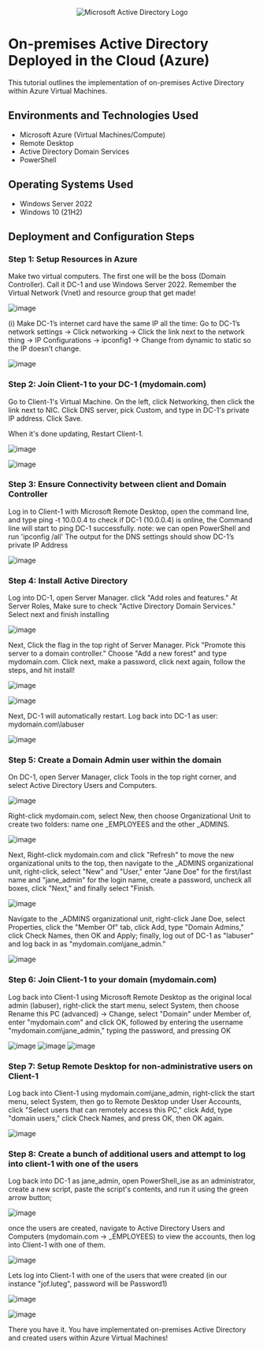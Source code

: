 <p align="center">
<img src="https://i.imgur.com/pU5A58S.png" alt="Microsoft Active Directory Logo"/>
</p>

<h1>On-premises Active Directory Deployed in the Cloud (Azure)</h1>
This tutorial outlines the implementation of on-premises Active Directory within Azure Virtual Machines.<br />


<h2>Environments and Technologies Used</h2>

- Microsoft Azure (Virtual Machines/Compute)
- Remote Desktop
- Active Directory Domain Services
- PowerShell

<h2>Operating Systems Used </h2>

- Windows Server 2022
- Windows 10 (21H2)


<h2>Deployment and Configuration Steps</h2>

<h3>Step 1: Setup Resources in Azure</h3>

Make two virtual computers. The first one will be the boss (Domain Controller). Call it DC-1 and use Windows Server 2022. Remember the Virtual Network (Vnet) and resource group that get made!

![image](https://github.com/user-attachments/assets/5e49fc64-e774-4cbc-9336-5802f2ae9edb)

(i) Make DC-1’s internet card have the same IP all the time:
Go to DC-1’s network settings → Click networking → Click the link next to the network thing → IP Configurations → ipconfig1 → Change from dynamic to static so the IP doesn’t change.

![image](https://github.com/user-attachments/assets/41d8f494-3bf6-4007-a2ca-79cf6e23529c)


<h3>Step 2: Join Client-1 to your DC-1 (mydomain.com)</h3>

Go to Client-1's Virtual Machine. On the left, click Networking, then click the link next to NIC. Click DNS server, pick Custom, and type in DC-1's private IP address. Click Save.

When it's done updating,  Restart Client-1.

![image](https://github.com/user-attachments/assets/b8694e3e-2c24-4b29-8f61-eda93bdc0fe7)


![image](https://github.com/user-attachments/assets/19f4274a-6f43-44c5-8e73-b7fe0a784357)

<h3>Step 3: Ensure Connectivity between client and Domain Controller</h3>

Log in to Client-1 with Microsoft Remote Desktop, open the command line, and type ping -t 10.0.0.4 to check if DC-1 (10.0.0.4) is online, the Command line will start to ping DC-1 successfully.
note: we can open PowerShell and run 'ipconfig /all' The output for the DNS settings should show DC-1’s private IP Address
 
![image](https://github.com/user-attachments/assets/a281c01a-d467-4eec-b897-080e2d48817f)

<h3>Step 4: Install Active Directory</h3>

Log into DC-1, open Server Manager. click "Add roles and features." At Server Roles, Make sure to check "Active Directory Domain Services." Select next and finish installing

![image](https://github.com/user-attachments/assets/4f139380-e5a5-45ae-bc6a-f0c172cad819)

Next, Click the flag in the top right of Server Manager. Pick "Promote this server to a domain controller." Choose "Add a new forest" and type mydomain.com. Click next, make a password, click next again, follow the steps, and hit install!

![image](https://github.com/user-attachments/assets/7d718eba-5312-42ae-b4fb-cacbeaa81a75)


![image](https://github.com/user-attachments/assets/48f601b8-9129-45de-a6a7-02ef3896f5ea)

Next, DC-1 will automatically restart. Log back into DC-1 as user: mydomain.com\labuser


![image](https://github.com/user-attachments/assets/f5ebd2fc-d5c9-4be5-9fba-6b60b55ef691)


<h3>Step 5: Create a Domain Admin user within the domain</h3>

On DC-1, open Server Manager, click Tools in the top right corner, and select Active Directory Users and Computers.

![image](https://github.com/user-attachments/assets/b6dd47ce-7f8e-4f43-be03-162f0db292e6)


Right-click mydomain.com, select New, then choose Organizational Unit to create two folders: name one _EMPLOYEES and the other _ADMINS.


![image](https://github.com/user-attachments/assets/e47010e2-c561-4153-a971-c35fb91339da)


Next, Right-click mydomain.com and click "Refresh" to move the new organizational units to the top, then navigate to the _ADMINS organizational unit, right-click, select "New" and "User," enter "Jane Doe" for the first/last name and "jane_admin" for the login name, create a password, uncheck all boxes, click "Next," and finally select "Finish.

![image](https://github.com/user-attachments/assets/422b197c-5508-4e4b-ac0d-7451d34385ff)

Navigate to the _ADMINS organizational unit, right-click Jane Doe, select Properties, click the "Member Of" tab, click Add, type "Domain Admins," click Check Names, then OK and Apply; finally, log out of DC-1 as "labuser" and log back in as "mydomain.com\jane_admin."

![image](https://github.com/user-attachments/assets/ed732cfb-0599-4fb0-bf01-fc790e03bd7d)


<h3>Step 6: Join Client-1 to your domain (mydomain.com)</h3>

Log back into Client-1 using Microsoft Remote Desktop as the original local admin (labuser), right-click the start menu, select System, then choose Rename this PC (advanced) -> Change, select "Domain" under Member of, enter "mydomain.com" and click OK, followed by entering the username "mydomain.com\jane_admin," typing the password, and pressing OK

![image](https://github.com/user-attachments/assets/acb5ea11-0921-427e-b248-dca1eddf9224)
![image](https://github.com/user-attachments/assets/f19b822c-098d-4c65-a220-6e28ed51c36b)
![image](https://github.com/user-attachments/assets/1b656c0f-83a4-4fb2-bdfd-5e87e14b96ad)


<h3>Step 7: Setup Remote Desktop for non-administrative users on Client-1</h3>

Log back into Client-1 using mydomain.com\jane_admin, right-click the start menu, select System, then go to Remote Desktop under User Accounts, click "Select users that can remotely access this PC," click Add, type "domain users," click Check Names, and press OK, then OK again.

![image](https://github.com/user-attachments/assets/6ae8b2cb-d565-45f3-907d-6a80e64f78e0)


<h3>Step 8: Create a bunch of additional users and attempt to log into client-1 with one of the users</h3>

Log back into DC-1 as jane_admin, open PowerShell_ise as an administrator, create a new script, paste the script's contents, and run it using the green arrow button;

![image](https://github.com/user-attachments/assets/bc97e972-02d8-4502-b533-bcf875952e10)

once the users are created, navigate to Active Directory Users and Computers (mydomain.com → _EMPLOYEES) to view the accounts, then log into Client-1 with one of them.

![image](https://github.com/user-attachments/assets/4910e48e-3dab-4391-82d7-f4aa53ab9675)

Lets log into Client-1 with one of the users that were created (in our instance "jof.luteg", password will be Password1)

![image](https://github.com/user-attachments/assets/7bbdd049-79d2-45b6-b955-d2dbd5042af8)

![image](https://github.com/user-attachments/assets/6507e204-7374-4ee7-990c-d76865e0b9ef)

There you have it. You have implementated on-premises Active Directory and created users within Azure Virtual Machines!

